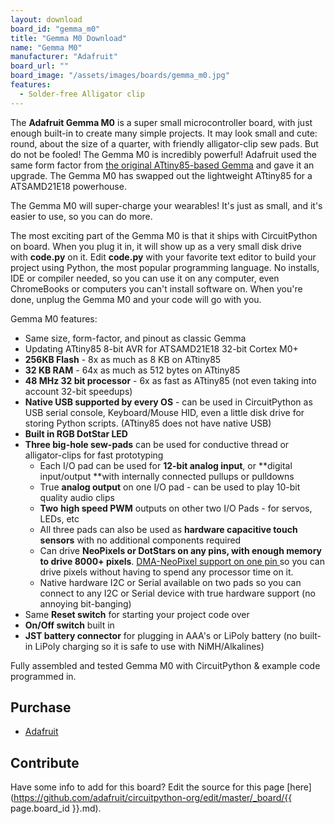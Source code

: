 ```yaml
---
layout: download
board_id: "gemma_m0"
title: "Gemma M0 Download"
name: "Gemma M0"
manufacturer: "Adafruit"
board_url: ""
board_image: "/assets/images/boards/gemma_m0.jpg"
features:
  - Solder-free Alligator clip
---
```


The **Adafruit Gemma M0** is a super small microcontroller board, with just enough built-in to create many simple projects. It may look small and cute: round, about the size of a quarter, with friendly alligator-clip sew pads. But do not be fooled! The Gemma M0 is incredibly powerful! Adafruit used the same form factor from [the original ATtiny85-based Gemma](https://www.adafruit.com/product/1222) and gave it an upgrade. The Gemma M0 has swapped out the lightweight ATtiny85 for a ATSAMD21E18 powerhouse.

The Gemma M0 will super-charge your wearables! It's just as small, and it's easier to use, so you can do more.

The most exciting part of the Gemma M0 is that it ships with CircuitPython on board. When you plug it in, it will show up as a very small disk drive with **code.py** on it. Edit **code.py** with your favorite text editor to build your project using Python, the most popular programming language. No installs, IDE or compiler needed, so you can use it on any computer, even ChromeBooks or computers you can't install software on. When you're done, unplug the Gemma M0 and your code will go with you.

Gemma M0 features:

*   Same size, form-factor, and pinout as classic Gemma
*   Updating ATtiny85 8-bit AVR for ATSAMD21E18 32-bit Cortex M0+
*   **256KB Flash** - 8x as much as 8 KB on ATtiny85
*   **32 KB RAM** - 64x as much as 512 bytes on ATtiny85
*   **48 MHz 32 bit processor** - 6x as fast as ATtiny85 (not even taking into account 32-bit speedups)
*   **Native USB supported by every OS** - can be used in CircuitPython as USB serial console, Keyboard/Mouse HID, even a little disk drive for storing Python scripts. (ATtiny85 does not have native USB)
*   **Built in RGB DotStar LED**
*   **Three big-hole sew-pads** can be used for conductive thread or alligator-clips for fast prototyping
    *   Each I/O pad can be used for **12-bit analog input**, or **digital input/output **with internally connected pullups or pulldowns
    *   True **analog output** on one I/O pad - can be used to play 10-bit quality audio clips
    *   **Two** **high speed PWM** outputs on other two I/O Pads - for servos, LEDs, etc
    *   All three pads can also be used as **hardware capacitive touch sensors** with no additional components required
    *   Can drive **NeoPixels or DotStars on any pins, with enough memory to drive 8000+ pixels**. [DMA-NeoPixel support on one pin ](https://learn.adafruit.com/dma-driven-neopixels)so you can drive pixels without having to spend any processor time on it.
    *   Native hardware I2C or Serial available on two pads so you can connect to any I2C or Serial device with true hardware support (no annoying bit-banging)
*   Same **Reset switch** for starting your project code over
*   **On/Off switch** built in
*   **JST battery connector** for plugging in AAA's or LiPoly battery (no built-in LiPoly charging so it is safe to use with NiMH/Alkalines)

Fully assembled and tested Gemma M0 with CircuitPython & example code programmed in.

## Purchase
* [Adafruit](https://www.adafruit.com/product/3501)

## Contribute

Have some info to add for this board? Edit the source for this page [here](https://github.com/adafruit/circuitpython-org/edit/master/_board/{{ page.board_id }}.md).
